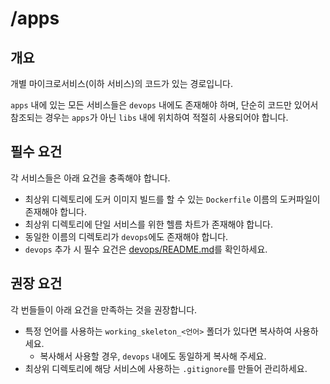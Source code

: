# /apps

## 개요

개별 마이크로서비스(이하 서비스)의 코드가 있는 경로입니다.

`apps` 내에 있는 모든 서비스들은 `devops` 내에도 존재해야 하며,
단순히 코드만 있어서 참조되는 경우는 `apps`가 아닌 `libs` 내에 위치하여 적절히 사용되어야 합니다.

## 필수 요건
각 서비스들은 아래 요건을 충족해야 합니다.
- 최상위 디렉토리에 도커 이미지 빌드를 할 수 있는 `Dockerfile` 이름의 도커파일이 존재해야 합니다.
- 최상위 디렉토리에 단일 서비스를 위한 헬름 차트가 존재해야 합니다.
- 동일한 이름의 디렉토리가 `devops`에도 존재해야 합니다.
- `devops` 추가 시 필수 요건은 [devops/README.md](/devops/README.md)를 확인하세요.

## 권장 요건
각 번들들이 아래 요건을 만족하는 것을 권장합니다.
- 특정 언어를 사용하는 `working_skeleton_<언어>` 폴더가 있다면 복사하여 사용하세요.
    - 복사해서 사용할 경우, `devops` 내에도 동일하게 복사해 주세요.
- 최상위 디렉토리에 해당 서비스에 사용하는 `.gitignore`를 만들어 관리하세요.


